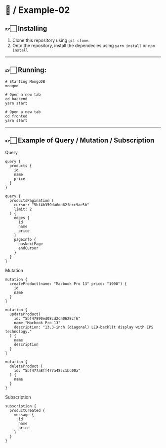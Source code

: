 # 🍄️ / Example-02

## 👉🏻 Installing

1. Clone this repository using `git clone`.
2. Onto the repository, install the dependecies using `yarn install` or `npm install`

---

## 👉🏻 Running:

```shell
# Starting MongoDB
mongod

# Open a new tab
cd backend
yarn start

# Open a new tab
cd fronted
yarn start
```

---

## 👉🏻 Example of Query / Mutation / Subscription

Query

```
query {
  products {
    id
    name
    price
  }
}
```

```
query {
  productsPagination (
    cursor: "5bf4b359da6da62fecc9ae5b"
    limit: 2
  ) {
    edges {
      id
      name
      price
    }
    pageInfo {
      hasNextPage
      endCursor
    }
  }
}
```

Mutation

```
mutation {
  createProduct(name: "Macbook Pro 13" price: "1900") {
    id
    name
  }
}
```


```
mutation {
  updateProduct(
    id: "5bf47890ed08cd2ca0628cf6"
    name:"Macbook Pro 13"
    description: "13.3-inch (diagonal) LED-backlit display with IPS technology."
  ) {
    name
    description
  }
}
```

```
mutation {
  deleteProduct (
    id: "5bf477a8ff477a485c1bc00a"
  ) {
    name
  }
}
```

Subscription

```
subscription {
  productCreated {
    message {
      id
      name
      price
    }
  }
}
```